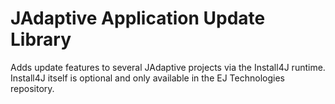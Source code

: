 # JAdaptive Application Update Library

Adds update features to several JAdaptive projects via the Install4J runtime. Install4J itself is optional and only available in the EJ Technologies repository. 